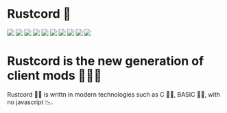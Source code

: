 # Rustcord 🚀

![](https://camo.githubusercontent.com/4a2f37cd94de9c88e5f95f5662c52dc1413376ad62e2d29fdc9e54343ddaaa72/68747470733a2f2f696d672e736869656c64732e696f2f62616467652f4e6574666c69782d4535303931343f7374796c653d666f722d7468652d6261646765266c6f676f3d6e6574666c6978266c6f676f436f6c6f723d7768697465)
![](https://camo.githubusercontent.com/e362e934a4235887ee17df86609be35f9de659249eb6f8391982d0d34c7d6ac3/68747470733a2f2f616c65656e34322e6769746875622e696f2f6261646765732f7372632f6c616d626f726768696e692e737667)
![](https://camo.githubusercontent.com/e72a64ac219c0f26026a7656c9ac6abf64d1f27e590a73b33e0b068ccc535312/68747470733a2f2f696d672e736869656c64732e696f2f62616467652f574f524b532532304f4e2d4d592532304d414348494e452d79656c6c6f773f7374796c653d666f722d7468652d6261646765)
![](https://camo.githubusercontent.com/d9d4db0a25f6d41d6ef282c6adc2f9bd5b31201ef00ba580f5a945da4063a937/68747470733a2f2f696d672e736869656c64732e696f2f62616467652f57686174734170702d3235443336363f7374796c653d666f722d7468652d6261646765266c6f676f3d7768617473617070266c6f676f436f6c6f723d7768697465)
![](https://camo.githubusercontent.com/12d1eea26bbd473f79f6190a84bc4552ea0c8c9deec13e2134d654e952753357/68747470733a2f2f696d672e736869656c64732e696f2f62616467652f54696b546f6b2d3030303030303f7374796c653d666f722d7468652d6261646765266c6f676f3d74696b746f6b266c6f676f436f6c6f723d7768697465)
![](https://camo.githubusercontent.com/2a3883347abfc7702512c2c071980a1afa3a013e7766c96de2f3d173440f9379/68747470733a2f2f696d672e736869656c64732e696f2f62616467652f4d6963726f736f66745f576f72642d3242353739413f7374796c653d666f722d7468652d6261646765266c6f676f3d6d6963726f736f66742d776f7264266c6f676f436f6c6f723d7768697465)
![](https://img.shields.io/badge/Windows_95-008080?style=for-the-badge&logo=windows-95&logoColor=whit)
![](https://camo.githubusercontent.com/2e66a159e2e0a85372efcf2dd8e7ccfb45c4e7b1ebaf7a31bcafbc1cee9ec547/68747470733a2f2f616c65656e34322e6769746875622e696f2f6261646765732f7372632f676f6f676c655f706c75732e737667)
![](https://camo.githubusercontent.com/1e17e17f799277f1023a88f70f632d74bf936b5351ab251f9f2ac78ef09ff0ef/68747470733a2f2f696d672e736869656c64732e696f2f62616467652f436f756e7465725f537472696b652d3030303030303f7374796c653d666f722d7468652d6261646765266c6f676f3d636f756e7465722d737472696b65266c6f676f436f6c6f723d7768697465)
![](https://img.shields.io/badge/Crunchyroll-F47521?style=for-the-badge&logo=crunchyroll&logoColor=white)

# Rustcord is the new generation of client mods 🚀🚀🚀
Rustcord 🚀🚀 is writtn in modern technologies such as C 🚀🚀, BASIC 🚀🚀, with no javascript 📉.
